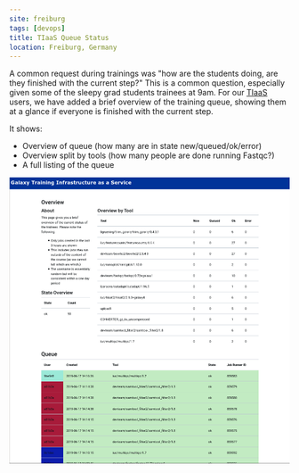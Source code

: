 ```yaml
---
site: freiburg
tags: [devops]
title: TIaaS Queue Status
location: Freiburg, Germany
---
```


A common request during trainings was "how are the students doing, are they finished with the current step?" This is a common question, especially given some of the sleepy grad students trainees at 9am. For our [TIaaS](https://galaxyproject.eu/tiaas) users, we have added a brief overview of the training queue, showing them at a glance if everyone is finished with the current step.

It shows:

- Overview of queue (how many are in state new/queued/ok/error)
- Overview split by tools (how many people are done running Fastqc?)
- A full listing of the queue

![Training queue visualisation](/assets/media/tiaas-queue.png)
